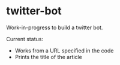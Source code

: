 # twitter-bot
Work-in-progress to build a twitter bot.

Current status:
- Works from a URL specified in the code
- Prints the title of the article
